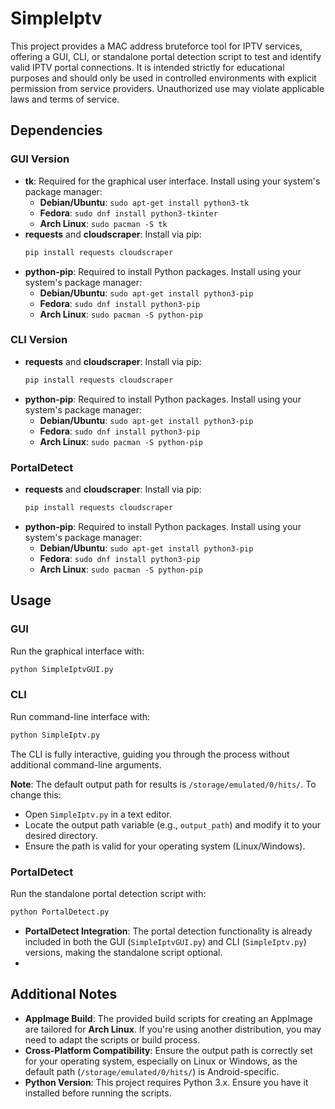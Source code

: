 # SimpleIptv

This project provides a MAC address bruteforce tool for IPTV services, offering a GUI, CLI, or standalone portal detection script to test and identify valid IPTV portal connections. It is intended strictly for educational purposes and should only be used in controlled environments with explicit permission from service providers. Unauthorized use may violate applicable laws and terms of service.

## Dependencies

### GUI Version
- **tk**: Required for the graphical user interface. Install using your system's package manager:
  - **Debian/Ubuntu**: `sudo apt-get install python3-tk`
  - **Fedora**: `sudo dnf install python3-tkinter`
  - **Arch Linux**: `sudo pacman -S tk`
- **requests** and **cloudscraper**: Install via pip:
  ```bash
  pip install requests cloudscraper
  ```
- **python-pip**: Required to install Python packages. Install using your system's package manager:
  - **Debian/Ubuntu**: `sudo apt-get install python3-pip`
  - **Fedora**: `sudo dnf install python3-pip`
  - **Arch Linux**: `sudo pacman -S python-pip`

### CLI Version
- **requests** and **cloudscraper**: Install via pip:
  ```bash
  pip install requests cloudscraper
  ```
- **python-pip**: Required to install Python packages. Install using your system's package manager:
  - **Debian/Ubuntu**: `sudo apt-get install python3-pip`
  - **Fedora**: `sudo dnf install python3-pip`
  - **Arch Linux**: `sudo pacman -S python-pip`

### PortalDetect
- **requests** and **cloudscraper**: Install via pip:
  ```bash
  pip install requests cloudscraper
  ```
- **python-pip**: Required to install Python packages. Install using your system's package manager:
  - **Debian/Ubuntu**: `sudo apt-get install python3-pip`
  - **Fedora**: `sudo dnf install python3-pip`
  - **Arch Linux**: `sudo pacman -S python-pip`

## Usage

### GUI
Run the graphical interface with:
```bash
python SimpleIptvGUI.py
```

### CLI
Run command-line interface with:
```bash
python SimpleIptv.py
```
The CLI is fully interactive, guiding you through the process without additional command-line arguments.

**Note**: The default output path for results is `/storage/emulated/0/hits/`. To change this:
- Open `SimpleIptv.py` in a text editor.
- Locate the output path variable (e.g., `output_path`) and modify it to your desired directory.
- Ensure the path is valid for your operating system (Linux/Windows).

### PortalDetect
Run the standalone portal detection script with:
```bash
python PortalDetect.py
```
- **PortalDetect Integration**: The portal detection functionality is already included in both the GUI (`SimpleIptvGUI.py`) and CLI (`SimpleIptv.py`) versions, making the standalone script optional.
- 
## Additional Notes
- **AppImage Build**: The provided build scripts for creating an AppImage are tailored for **Arch Linux**. If you're using another distribution, you may need to adapt the scripts or build process.
- **Cross-Platform Compatibility**: Ensure the output path is correctly set for your operating system, especially on Linux or Windows, as the default path (`/storage/emulated/0/hits/`) is Android-specific.
- **Python Version**: This project requires Python 3.x. Ensure you have it installed before running the scripts.
